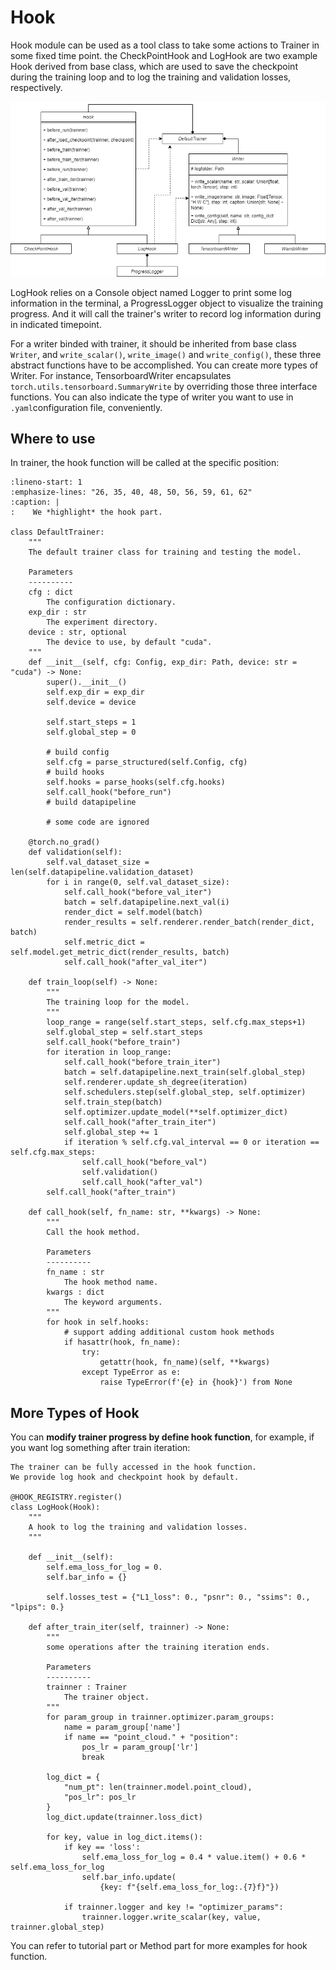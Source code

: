 # Hook

Hook module can be used as a tool class to take some actions to Trainer in some fixed time point. the CheckPointHook and LogHook are two example Hook derived from base class, which are used to save the checkpoint during the training loop and to log the training and validation losses, respectively.

![](../images/framework-hook.png)

LogHook relies on a Console object named Logger to print some log information in the terminal, a ProgressLogger object to visualize the training progress. And it will call the trainer's writer to record log information during in indicated timepoint.

For a writer binded with trainer, it should be inherited from base class `Writer`, and `write_scalar()`, `write_image()` and `write_config()`,  these three abstract functions have to be accomplished. You can create more types of Writer. For instance, TensorboardWriter encapsulates `torch.utils.tensorboard.SummaryWrite` by overriding those three interface functions. You can also indicate the type of writer you want to use in `.yaml`configuration file, conveniently. 

## Where to use

In trainer, the hook function will be called at the specific position:

```{code-block} python
:lineno-start: 1 
:emphasize-lines: "26, 35, 40, 48, 50, 56, 59, 61, 62"
:caption: |
:    We *highlight* the hook part.

class DefaultTrainer:
    """
    The default trainer class for training and testing the model.

    Parameters
    ----------
    cfg : dict
        The configuration dictionary.
    exp_dir : str
        The experiment directory.
    device : str, optional
        The device to use, by default "cuda".
    """
    def __init__(self, cfg: Config, exp_dir: Path, device: str = "cuda") -> None:
        super().__init__()
        self.exp_dir = exp_dir
        self.device = device

        self.start_steps = 1
        self.global_step = 0

        # build config
        self.cfg = parse_structured(self.Config, cfg)
        # build hooks
        self.hooks = parse_hooks(self.cfg.hooks)
        self.call_hook("before_run")
        # build datapipeline
        
        # some code are ignored

    @torch.no_grad()
    def validation(self):
        self.val_dataset_size = len(self.datapipeline.validation_dataset)
        for i in range(0, self.val_dataset_size):
            self.call_hook("before_val_iter")
            batch = self.datapipeline.next_val(i)
            render_dict = self.model(batch)
            render_results = self.renderer.render_batch(render_dict, batch)
            self.metric_dict = self.model.get_metric_dict(render_results, batch)
            self.call_hook("after_val_iter")

    def train_loop(self) -> None:
        """
        The training loop for the model.
        """
        loop_range = range(self.start_steps, self.cfg.max_steps+1)
        self.global_step = self.start_steps
        self.call_hook("before_train")
        for iteration in loop_range:
            self.call_hook("before_train_iter")
            batch = self.datapipeline.next_train(self.global_step)
            self.renderer.update_sh_degree(iteration)
            self.schedulers.step(self.global_step, self.optimizer)
            self.train_step(batch)
            self.optimizer.update_model(**self.optimizer_dict)
            self.call_hook("after_train_iter")
            self.global_step += 1
            if iteration % self.cfg.val_interval == 0 or iteration == self.cfg.max_steps:
                self.call_hook("before_val")
                self.validation()
                self.call_hook("after_val")
        self.call_hook("after_train")

    def call_hook(self, fn_name: str, **kwargs) -> None:
        """
        Call the hook method.

        Parameters
        ----------
        fn_name : str
            The hook method name.
        kwargs : dict
            The keyword arguments.
        """
        for hook in self.hooks:
            # support adding additional custom hook methods
            if hasattr(hook, fn_name):
                try:
                    getattr(hook, fn_name)(self, **kwargs)
                except TypeError as e:
                    raise TypeError(f'{e} in {hook}') from None
```

## More Types of Hook

You can **modify trainer progress by define hook function**, for example, if you want log something after train iteration:

```{note}
The trainer can be fully accessed in the hook function.
We provide log hook and checkpoint hook by default.

@HOOK_REGISTRY.register()
class LogHook(Hook):
    """
    A hook to log the training and validation losses.
    """

    def __init__(self):
        self.ema_loss_for_log = 0.
        self.bar_info = {}
        
        self.losses_test = {"L1_loss": 0., "psnr": 0., "ssims": 0., "lpips": 0.}

    def after_train_iter(self, trainner) -> None:
        """
        some operations after the training iteration ends.

        Parameters
        ----------
        trainner : Trainer
            The trainer object.
        """
        for param_group in trainner.optimizer.param_groups:
            name = param_group['name']
            if name == "point_cloud." + "position":
                pos_lr = param_group['lr']
                break

        log_dict = {
            "num_pt": len(trainner.model.point_cloud),
            "pos_lr": pos_lr
        }
        log_dict.update(trainner.loss_dict)

        for key, value in log_dict.items():
            if key == 'loss':
                self.ema_loss_for_log = 0.4 * value.item() + 0.6 * self.ema_loss_for_log
                self.bar_info.update(
                    {key: f"{self.ema_loss_for_log:.{7}f}"})

            if trainner.logger and key != "optimizer_params":
                trainner.logger.write_scalar(key, value, trainner.global_step)
```

You can refer to tutorial part or Method part for more examples for hook function.